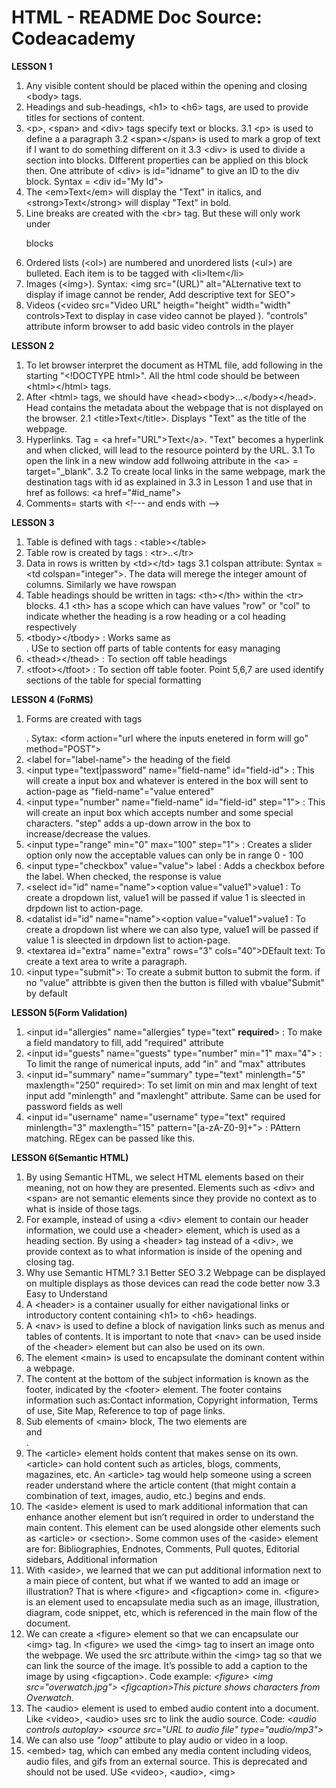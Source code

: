 # HTML - README Doc Source: Codeacademy
**LESSON 1** 
1. Any visible content should be placed within the opening and closing \<body> tags.
2. Headings and sub-headings, \<h1> to \<h6> tags, are used to provide titles for sections of content.
3. \<p>, \<span> and \<div> tags specify text or blocks.
  3.1 \<p> is used to define a a paragraph
  3.2 \<span>\</span> is used to mark a grop of text if I want to do something different on it
  3.3 \<div> is used to divide a section into blocks. DIfferent properties can be applied on this block then. One attribute of \<div> is id="idname" to give an ID to the div block.
      Syntax = \<div id="My Id">
4. The \<em>Text\</em> will display the "Text" in italics, and \<strong>Text\</strong> will display "Text" in bold.
5. Line breaks are created with the \<br> tag. But these will only work under <p> blocks
6. Ordered lists (\<ol>) are numbered and unordered lists (\<ul>) are bulleted. Each item is to be tagged with \<li>Item\</li>
7. Images (\<img>). Syntax: \<img src="(URL)" alt="ALternative text to display if image cannot be render, Add descriptive text for SEO">
8. Videos (\<video src="Video URL" heigth="height" width="width" controls>Text to display in case video cannot be played </video>). "controls" attribute inform browser to add basic video controls in the player

**LESSON 2**
1. To let browser interpret the document as HTML file, add following in the starting "\<!DOCTYPE html>". All the html code should be between \<html>\</html> tags.
2. After \<html> tags, we should have \<head>\<body>...\</body>\</head>. Head contains the metadata about the webpage that is not displayed on the browser.
  2.1 \<title>Text\</title>. Displays "Text" as the title of the webpage.
3. Hyperlinks. Tag = \<a href="URL">Text\</a>. "Text" becomes a hyperlink and when clicked, will lead to the resource pointerd by the URL.
  3.1 To open the link in a new window add follwoing attribute in the \<a> = target="_blank".
  3.2 To create local links in the same webpage, mark the destination tags with id as explained in 3.3 in Lesson 1 and use that in href as follows: \<a href="#id_name">
4. Comments= starts with \<!--- and ends with -->

**LESSON 3**
1. Table is defined with tags : \<table>\</table>
2. Table row is created by tags : \<tr>..\</tr>
3. Data in rows is written by \<td>\</td> tags
   3.1 colspan attribute: Syntax = \<td colspan="integer">. The data will merege the integer amount of columns. Similarly we have rowspan 
4. Table headings should be written in tags: \<th>\</th> within the \<tr> blocks.
   4.1 \<th> has a scope which can have values "row"  or "col" to indicate whether the heading is a row heading or a col heading respectively
5. \<tbody>\</tbody> : Works same as <div></div>. USe to section off parts of table contents for easy managing
6. \<thead>\</thead> : To section off table headings
7. \<tfoot>\</tfoot> : To section off table footer. Point 5,6,7 are used identify sections of the table for special formatting

**LESSON 4 (FoRMS)**
1. Forms are created with tags <form></form>. Sytax: \<form action="url where the inputs enetered in form will go" method="POST">
2. \<label for="label-name"> the heading of the field
3. \<input type="text|password" name="field-name" id="field-id"> : This will create a input box and whatever is entered in the box will sent to action-page as "field-name"="value entered"
4. \<input type="number" name="field-name" id="field-id" step="1"> : This will create an input box which accepts number and some special characters. "step" adds a up-down arrow in the box to increase/decrease the values.
5. \<input type="range" min="0" max="100" step="1"> : Creates a slider option only now the acceptable values can only be in range 0 - 100
6. \<input type="checkbox" value="value"> <label>label</label> : Adds a checkbox before the label. When checked, the response is value
7. \<select id="id" name="name">\<option value="value1">value1</option></select> : To create a dropdown list, value1 will be passed if value 1 is sleected in drpdown list to action-page.
8. \<datalist id="id" name="name">\<option value="value1">value1</option></datalist> : To create a dropdown list where we can also type, value1 will be passed if value 1 is sleected in drpdown list to action-page.
9. \<textarea id="extra" name="extra" rows="3" cols="40">DEfault text</textarea>: To create a text area to write a paragraph.
10. \<input type="submit">: To create a submit button to submit the form. if no "value" attribbte is given then the button is filled with vbalue"Submit" by default

**LESSON 5(Form Validation)**
1. \<input id="allergies" name="allergies" type="text" **required**> : To make a field mandatory to fill, add "required" attribute
2. \<input id="guests" name="guests" type="number" min="1" max="4"> : To limit the range of numerical inputs, add "in" and "max" attributes
3. \<input id="summary" name="summary" type="text" minlength="5" maxlength="250" required>: To set limit on min and max lenght of text input add "minlength" and "maxlenght" attribute. Same can be used for password fields as well
4. \<input id="username" name="username" type="text" required minlength="3" maxlength="15" pattern="[a-zA-Z0-9]+"> : PAttern matching. REgex can be passed like this.


**LESSON 6(Semantic HTML)**
1. By using Semantic HTML, we select HTML elements based on their meaning, not on how they are presented. Elements such as \<div> and \<span> are not semantic elements since they provide no context as to what is inside of those tags.
2. For example, instead of using a \<div> element to contain our header information, we could use a \<header> element, which is used as a heading section. By using a \<header> tag instead of a \<div>, we provide context as to what information is inside of the opening and closing tag.
3. Why use Semantic HTML?
  3.1 Better SEO
  3.2 Webpage can be displayed on multiple displays as those devices can read the code better now
  3.3 Easy to Understand
4. A \<header> is a container usually for either navigational links or introductory content containing \<h1> to \<h6> headings.
5. A \<nav> is used to define a block of navigation links such as menus and tables of contents. It is important to note that \<nav> can be used inside of the \<header> element but can also be used on its own.
6. The element \<main> is used to encapsulate the dominant content within a webpage.
7. The content at the bottom of the subject information is known as the footer, indicated by the \<footer> element. The footer contains information such as:Contact information, Copyright information, Terms of use, Site Map, Reference to top of page links.
8. Sub elements of \<main> block, The two elements are <section> and <article>.
9. The \<article> element holds content that makes sense on its own. \<article> can hold content such as articles, blogs, comments, magazines, etc. An \<article> tag would help someone using a screen reader understand where the article content (that might contain a combination of text, images, audio, etc.) begins and ends.
10. The \<aside> element is used to mark additional information that can enhance another element but isn’t required in order to understand the main content. This element can be used alongside other elements such as \<article> or \<section>. Some common uses of the \<aside> element are for: Bibliographies, Endnotes, Comments, Pull quotes, Editorial sidebars, Additional information
11. With \<aside>, we learned that we can put additional information next to a main piece of content, but what if we wanted to add an image or illustration? That is where \<figure> and \<figcaption> come in. \<figure> is an element used to encapsulate media such as an image, illustration, diagram, code snippet, etc, which is referenced in the main flow of the document.
12. We can create a \<figure> element so that we can encapsulate our \<img> tag. In \<figure> we used the \<img> tag to insert an image onto the webpage. We used the src attribute within the \<img> tag so that we can link the source of the image. It’s possible to add a caption to the image by using \<figcaption>. Code example: _\<figure>   \<img src="overwatch.jpg">   \<figcaption>This picture shows characters from Overwatch.</figcaption> </figure>_
13. The \<audio> element is used to embed audio content into a document. Like \<video>, \<audio> uses src to link the audio source. Code: _\<audio controls autoplay> \<source src="URL to audio file" type="audio/mp3"> </audio>_
14.  We can also use _"loop"_ attibute to play audio or video in a loop.
15.  \<embed> tag, which can embed any media content including videos, audio files, and gifs from an external source. This is deprecated and should not be used. USe \<video>, \<audio>, \<img>

